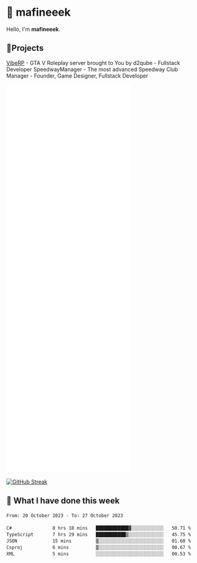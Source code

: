 # 👋 mafineeek
Hello, I'm **mafineeek**.

## 📝Projects

[VibeRP](https://v-rp.pl) - GTA V Roleplay server brought to You by d2qube - Fullstack Developer
SpeedwayManager - The most advanced Speedway Club Manager - Founder, Game Designer, Fullstack Developer


![](./github-metrics.svg)

[![GitHub Streak](https://streak-stats.demolab.com/?user=mafineeek)](https://git.io/streak-stats)

## 📰 What I have done this week
<!--START_SECTION:waka-->

```txt
From: 20 October 2023 - To: 27 October 2023

C#               8 hrs 18 mins   ████████████▓░░░░░░░░░░░░   50.71 %
TypeScript       7 hrs 29 mins   ███████████▒░░░░░░░░░░░░░   45.75 %
JSON             15 mins         ▒░░░░░░░░░░░░░░░░░░░░░░░░   01.60 %
Csproj           6 mins          ▒░░░░░░░░░░░░░░░░░░░░░░░░   00.67 %
XML              5 mins          ░░░░░░░░░░░░░░░░░░░░░░░░░   00.53 %
```

<!--END_SECTION:waka-->
